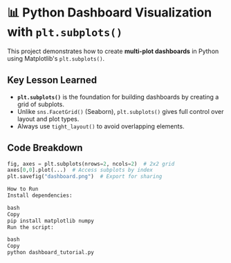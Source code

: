 # 📊 Python Dashboard Visualization with `plt.subplots()`

This project demonstrates how to create **multi-plot dashboards** in Python using Matplotlib's `plt.subplots()`.

## Key Lesson Learned
- **`plt.subplots()`** is the foundation for building dashboards by creating a grid of subplots.
- Unlike `sns.FacetGrid()` (Seaborn), `plt.subplots()` gives full control over layout and plot types.
- Always use `tight_layout()` to avoid overlapping elements.

## Code Breakdown
```python
fig, axes = plt.subplots(nrows=2, ncols=2)  # 2x2 grid
axes[0,0].plot(...)  # Access subplots by index
plt.savefig("dashboard.png")  # Export for sharing

How to Run
Install dependencies:

bash
Copy
pip install matplotlib numpy  
Run the script:

bash
Copy
python dashboard_tutorial.py  
